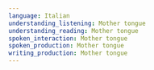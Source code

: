 ```yaml
---
language: Italian
understanding_listening: Mother tongue
understanding_reading: Mother tongue
spoken_interaction: Mother tongue
spoken_production: Mother tongue
writing_production: Mother tongue
---
```

